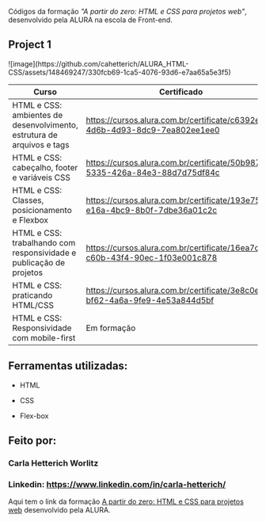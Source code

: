 Códigos da formação *"A partir do zero: HTML e CSS para projetos web"*,  desenvolvido pela ALURA na escola de Front-end. 

<h2> Project 1</h2>
![image](https://github.com/cahetterich/ALURA_HTML-CSS/assets/148469247/330fcb69-1ca5-4076-93d6-e7aa65a5e3f5)
<br>

| Curso | Certificado |
| ------ | ------ |
| HTML e CSS: ambientes de desenvolvimento, estrutura de arquivos e tags | https://cursos.alura.com.br/certificate/c6392e37-4d6b-4d93-8dc9-7ea802ee1ee0 |
| HTML e CSS: cabeçalho, footer e variáveis CSS | https://cursos.alura.com.br/certificate/50b98745-5335-426a-84e3-88d7d75df84c |
| HTML e CSS: Classes, posicionamento e Flexbox | https://cursos.alura.com.br/certificate/193e7537-e16a-4bc9-8b0f-7dbe36a01c2c |
| HTML e CSS: trabalhando com responsividade e publicação de projetos | https://cursos.alura.com.br/certificate/16ea7ca0-c60b-43f4-90ec-1f03e001c878 |
| HTML e CSS: praticando HTML/CSS | https://cursos.alura.com.br/certificate/3e8c0ec2-bf62-4a6a-9fe9-4e53a844d5bf
| HTML e CSS: Responsividade com mobile-first| Em formação |

## Ferramentas utilizadas:

* HTML

* CSS

* Flex-box

## Feito por:

### Carla Hetterich Worlitz

### Linkedin: https://www.linkedin.com/in/carla-hetterich/

Aqui tem o link da formação [A partir do zero: HTML e CSS para projetos web](https://cursos.alura.com.br/formacao-html-css) desenvolvido pela ALURA.
